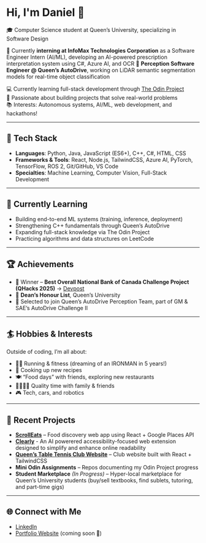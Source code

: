 # Hi, I'm Daniel 👋  

🎓 Computer Science student at Queen’s University, specializing in Software Design  

🧠 Currently **interning at InfoMax Technologies Corporation** as a Software Engineer Intern (AI/ML), developing an AI-powered prescription interpretation system using C#, Azure AI, and OCR
🚗 **Perception Software Engineer @ Queen’s AutoDrive**, working on LiDAR semantic segmentation models for real-time object classification

💻 Currently learning full-stack development through [The Odin Project](https://www.theodinproject.com/)  
🚀 Passionate about building projects that solve real-world problems  
📚 Interests: Autonomous systems, AI/ML, web development, and hackathons!

---

## 🔨 Tech Stack
- **Languages**: Python, Java, JavaScript (ES6+), C++, C#, HTML, CSS
- **Frameworks & Tools**: React, Node.js, TailwindCSS, Azure AI, PyTorch, TensorFlow, ROS 2, Git/GitHub, VS Code  
- **Specialties**: Machine Learning, Computer Vision, Full-Stack Development

---

## 🌱 Currently Learning
- Building end-to-end ML systems (training, inference, deployment)  
- Strengthening C++ fundamentals through Queen’s AutoDrive  
- Expanding full-stack knowledge via The Odin Project
- Practicing algorithms and data structures on LeetCode  

---

## 🏆 Achievements
- 🥇 Winner – **Best Overall National Bank of Canada Challenge Project (QHacks 2025)** → [Devpost](https://devpost.com/software/the-evolution-of-trade)  
- 📜 **Dean’s Honour List**, Queen’s University
- 🤝 Selected to join Queen’s AutoDrive Perception Team, part of GM & SAE’s AutoDrive Challenge II

---

## 🏄 Hobbies & Interests
Outside of coding, I’m all about:  
- 🏃‍♂️ Running & fitness (dreaming of an IRONMAN in 5 years!)  
- 🍳 Cooking up new recipes  
- 🍽️ “Food days” with friends, exploring new restaurants  
- 👨‍👩‍👧‍👦 Quality time with family & friends
- 🎮 Tech, cars, and robotics

---

## 📌 Recent Projects
- **[ScrollEats](https://github.com/danielyu128/SCROLLEATS)** – Food discovery web app using React + Google Places API
- **[Clearly](https://github.com/danielyu128/Clearly)** - An AI powerered accessibility-focused web extension designed to simplify and enhance online readability
- **[Queen’s Table Tennis Club Website](https://qutabletennis.qweb.dev/)** – Club website built with React + TailwindCSS  
- **Mini Odin Assignments** – Repos documenting my Odin Project progress
- **Student Marketplace** *(In Progress)* – Hyper-local marketplace for Queen’s University students (buy/sell textbooks, find sublets, tutoring, and part-time gigs)  

---

## 🌐 Connect with Me
- [LinkedIn](https://www.linkedin.com/in/daniel-yu-88b520343/)  
- [Portfolio Website](#) (coming soon 🚧)  
